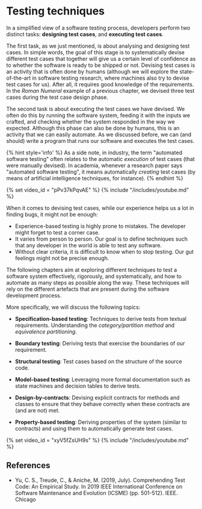# Testing techniques

In a simplified view of a software testing process, 
developers perform two distinct tasks: **designing 
test cases**, and **executing test cases**.

The first task, as we just mentioned, 
is about analysing and designing test cases. In simple words, the goal of this stage 
is to systematically devise different test cases that together will give us a certain level 
of confidence as to whether the software is ready to be shipped or not. 
Devising test cases is an activity that is often done by humans 
(although we will explore the state-of-the-art in software testing research, where machines also try to devise test cases for us). 
After all, it requires good knowledge of the requirements. 
In the _Roman Numeral_ example of a previous chapter, we devised three test cases during the test case design phase.

The second task is about executing the test cases we have devised. 
We often do this by running the software system, feeding it with the inputs we crafted, 
and checking whether the system responded in the way we expected. 
Although this phase can also be done by humans, this is an activity that we can easily automate. 
As we discussed before, we can (and should) write a program that runs our software and executes the test cases.

{% hint style='info' %} 
As a side note, in industry, the term "automated software testing" often relates 
to the automatic *execution* of test cases (that were manually devised). 
In academia, whenever a research paper says "automated software testing", 
it means automatically *creating* test cases (by means of artificial intelligence techniques, for instance). 
{% endhint %}


{% set video_id = "pPv37kPqvAE" %}
{% include "/includes/youtube.md" %}


When it comes to devising test cases, while our experience helps us a lot in finding bugs, it might not be enough:

* Experience-based testing is highly prone to mistakes. The developer might forget to test a corner case.
* It varies from person to person. Our goal is to define techniques such that any developer in the world is able to test any software.
* Without clear criteria, it is difficult to know when to stop testing. Our gut feelings might not be precise enough.

The following chapters aim at exploring different techniques to test a software system effectively, rigorously, and systematically, 
and how to automate as many steps as possible along the way. 
These techniques will rely on the different artefacts that are present during the 
software development process.

More specifically, we will discuss the following topics:

* **Specification-based testing**: Techniques to derive tests from textual requirements. Understanding the _category/partition method_ and _equivalence partitioning_.

* **Boundary testing**: Deriving tests that exercise the boundaries of our requirement.

* **Structural testing**: Test cases based on the structure of the source code.

* **Model-based testing**: Leveraging more formal documentation such as state machines and decision tables to derive tests.

* **Design-by-contracts**: Devising explicit contracts for methods and classes to ensure that they behave correctly when these contracts are (and are not) met.

* **Property-based testing**: Deriving properties of the system (similar to contracts) and using them to automatically generate test cases.



{% set video_id = "xyV5fZsUH9s" %}
{% include "/includes/youtube.md" %}



## References


* Yu, C. S., Treude, C., & Aniche, M. (2019, July). Comprehending Test Code: An Empirical Study. In 2019 IEEE International Conference on Software Maintenance and Evolution (ICSME) (pp. 501-512). IEEE. Chicago
